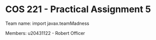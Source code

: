 # COS 221 - Practical Assignment 5
Team name: import javax.teamMadness

Members:
u20431122 - Robert Officer
